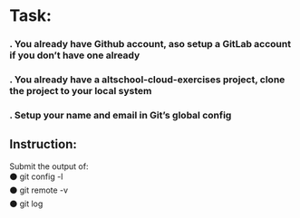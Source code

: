 # Task:

### . You already have Github account, aso setup a GitLab account if you don’t have one already
### . You already have a altschool-cloud-exercises project, clone the project to your local system
### . Setup your name and email in Git’s global config

## Instruction:

Submit the output of:  
⚫ git config -l  
⚫ git remote -v  
⚫ git log